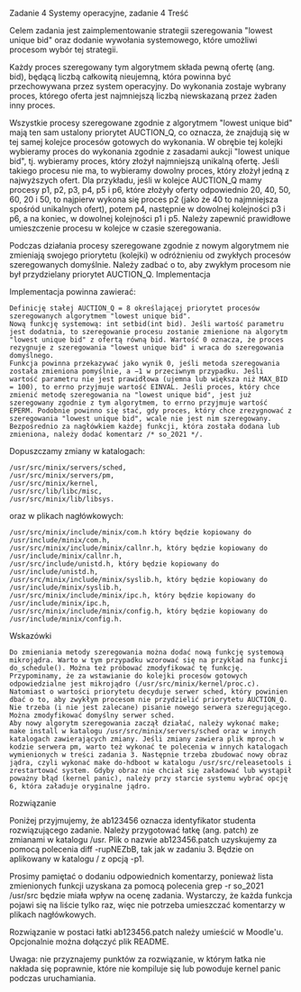 Zadanie 4
Systemy operacyjne, zadanie 4
Treść

Celem zadania jest zaimplementowanie strategii szeregowania "lowest unique bid" oraz dodanie wywołania systemowego, które umożliwi procesom wybór tej strategii.

Każdy proces szeregowany tym algorytmem składa pewną ofertę (ang. bid), będącą liczbą całkowitą nieujemną, która powinna być przechowywana przez system operacyjny. Do wykonania zostaje wybrany proces, którego oferta jest najmniejszą liczbą niewskazaną przez żaden inny proces.

Wszystkie procesy szeregowane zgodnie z algorytmem "lowest unique bid" mają ten sam ustalony priorytet AUCTION_Q, co oznacza, że znajdują się w tej samej kolejce procesów gotowych do wykonania. W obrębie tej kolejki wybieramy proces do wykonania zgodnie z zasadami aukcji "lowest unique bid", tj. wybieramy proces, który złożył najmniejszą unikalną ofertę. Jeśli takiego procesu nie ma, to wybieramy dowolny proces, który złożył jedną z najwyższych ofert. Dla przykładu, jeśli w kolejce AUCTION_Q mamy procesy p1, p2, p3, p4, p5 i p6, które złożyły oferty odpowiednio 20, 40, 50, 60, 20 i 50, to najpierw wykona się proces p2 (jako że 40 to najmniejsza spośród unikalnych ofert), potem p4, następnie w dowolnej kolejności p3 i p6, a na koniec, w dowolnej kolejności p1 i p5. Należy zapewnić prawidłowe umieszczenie procesu w kolejce w czasie szeregowania.

Podczas działania procesy szeregowane zgodnie z nowym algorytmem nie zmieniają swojego priorytetu (kolejki) w odróżnieniu od zwykłych procesów szeregowanych domyślnie. Należy zadbać o to, aby zwykłym procesom nie był przydzielany priorytet AUCTION_Q.
Implementacja

Implementacja powinna zawierać:

    Definicję stałej AUCTION_Q = 8 określającej priorytet procesów szeregowanych algorytmem "lowest unique bid".
    Nową funkcję systemową: int setbid(int bid). Jeśli wartość parametru jest dodatnia, to szeregowanie procesu zostanie zmienione na algorytm "lowest unique bid" z ofertą równą bid. Wartość 0 oznacza, że proces rezygnuje z szeregowania "lowest unique bid" i wraca do szeregowania domyślnego.
    Funkcja powinna przekazywać jako wynik 0, jeśli metoda szeregowania została zmieniona pomyślnie, a −1 w przeciwnym przypadku. Jeśli wartość parametru nie jest prawidłowa (ujemna lub większa niż MAX_BID = 100), to errno przyjmuje wartość EINVAL. Jeśli proces, który chce zmienić metodę szeregowania na "lowest unique bid", jest już szeregowany zgodnie z tym algorytmem, to errno przyjmuje wartość EPERM. Podobnie powinno się stać, gdy proces, który chce zrezygnować z szeregowania "lowest unique bid", wcale nie jest nim szeregowany.
    Bezpośrednio za nagłówkiem każdej funkcji, która została dodana lub zmieniona, należy dodać komentarz /* so_2021 */.

Dopuszczamy zmiany w katalogach:

    /usr/src/minix/servers/sched,
    /usr/src/minix/servers/pm,
    /usr/src/minix/kernel,
    /usr/src/lib/libc/misc,
    /usr/src/minix/lib/libsys.

oraz w plikach nagłówkowych:

    /usr/src/minix/include/minix/com.h który będzie kopiowany do /usr/include/minix/com.h,
    /usr/src/minix/include/minix/callnr.h, który będzie kopiowany do /usr/include/minix/callnr.h,
    /usr/src/include/unistd.h, który będzie kopiowany do /usr/include/unistd.h,
    /usr/src/minix/include/minix/syslib.h, który będzie kopiowany do /usr/include/minix/syslib.h,
    /usr/src/minix/include/minix/ipc.h, który będzie kopiowany do /usr/include/minix/ipc.h,
    /usr/src/minix/include/minix/config.h, który będzie kopiowany do /usr/include/minix/config.h. 

Wskazówki

    Do zmieniania metody szeregowania można dodać nową funkcję systemową mikrojądra. Warto w tym przypadku wzorować się na przykład na funkcji do_schedule(). Można też próbować zmodyfikować tę funkcję.
    Przypominamy, że za wstawianie do kolejki procesów gotowych odpowiedzialne jest mikrojądro (/usr/src/minix/kernel/proc.c). Natomiast o wartości priorytetu decyduje serwer sched, który powinien dbać o to, aby zwykłym procesom nie przydzielić priorytetu AUCTION_Q.
    Nie trzeba (i nie jest zalecane) pisanie nowego serwera szeregującego. Można zmodyfikować domyślny serwer sched.
    Aby nowy algorytm szeregowania zaczął działać, należy wykonać make; make install w katalogu /usr/src/minix/servers/sched oraz w innych katalogach zawierających zmiany. Jeśli zmiany zawiera plik mproc.h w kodzie serwera pm, warto też wykonać te polecenia w innych katalogach wymienionych w treści zadania 3. Następnie trzeba zbudować nowy obraz jądra, czyli wykonać make do-hdboot w katalogu /usr/src/releasetools i zrestartować system. Gdyby obraz nie chciał się załadować lub wystąpił poważny błąd (kernel panic), należy przy starcie systemu wybrać opcję 6, która załaduje oryginalne jądro.

Rozwiązanie

Poniżej przyjmujemy, że ab123456 oznacza identyfikator studenta rozwiązującego zadanie. Należy przygotować łatkę (ang. patch) ze zmianami w katalogu /usr. Plik o nazwie ab123456.patch uzyskujemy za pomocą polecenia diff -rupNEZbB, tak jak w zadaniu 3. Będzie on aplikowany w katalogu / z opcją -p1.

Prosimy pamiętać o dodaniu odpowiednich komentarzy, ponieważ lista zmienionych funkcji uzyskana za pomocą polecenia grep -r so_2021 /usr/src będzie miała wpływ na ocenę zadania. Wystarczy, że każda funkcja pojawi się na liście tylko raz, więc nie potrzeba umieszczać komentarzy w plikach nagłówkowych.

Rozwiązanie w postaci łatki ab123456.patch należy umieścić w Moodle'u. Opcjonalnie można dołączyć plik README.

Uwaga: nie przyznajemy punktów za rozwiązanie, w którym łatka nie nakłada się poprawnie, które nie kompiluje się lub powoduje kernel panic podczas uruchamiania.
